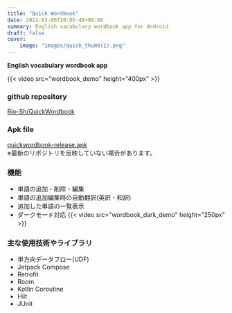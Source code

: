 ```yaml
---
title: "Quick Wordbook"
date: 2022-03-06T20:05:48+09:00
summary: English vacabulary wordbook app for Android
draft: false
cover:
    image: "images/quick_thumb(1).png"
---
```


**English vocabulary wordbook app**

{{< video src="wordbook_demo" height="400px" >}}

### github repository
[Rio-Sh/QuickWordbook](https://github.com/Rio-Sh/QuickWordbook)  

### Apk file
[quickwordbook-release.apk](/apk/quickwordbook-release-ver1_1.apk)  
※最新のリポジトリを反映していない場合があります。
### 機能
* 単語の追加・削除・編集
* 単語の追加編集時の自動翻訳(英訳・和訳)
* 追加した単語の一覧表示
* ダークモード対応
{{< video src="wordbook_dark_demo" height="250px" >}}　　

### 主な使用技術やライブラリ
* 単方向データフロー(UDF)
* Jetpack Compose
* Retrofit
* Room
* Kotlin Coroutine
* Hilt
* JUnit
